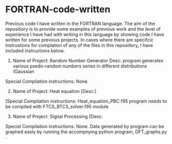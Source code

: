 # FORTRAN-code-written
Previous code I have written in the FORTRAN language. The aim of the repositiory is to provide some examples of previous work and the level of experience I have had with writing in this language by showing code I have written for some previous projects. In cases where there are specifcic instrustions for complation of any of the files in this reposiitory, I have included instructions below.

1. Name of Project: Random Number Generator
Desc: program generates various psedo-random numbers series in different distributions (Gaussian

Special Compilation instructions: None


2. Name of Project: Heat equation
[Desc:]

[Special Compilation instructions:  Heat_equation_PBC.f95 program needs to be compiled with FTCS_BTCS_solver.f95 module

3. Name of Project: Signal Processing
[Desc:

Special Compilation instructions: None. Data generated by program can be graphed easly by running the accompnying python program, DFT_graphs.py .
